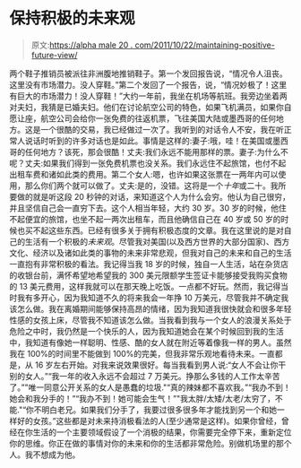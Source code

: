 # 保持积极的未来观

> 原文:[https://alpha male 20 . com/2011/10/22/maintaining-positive-future-view/](https://alphamale20.com/2011/10/22/maintaining-positive-future-view/)

两个鞋子推销员被派往非洲腹地推销鞋子。第一个发回报告说，“情况令人沮丧。这里没有市场潜力。没人穿鞋。”第二个发回了一个报告，说，“情况妙极了！这里有巨大的市场潜力！没人穿鞋！”大约一年前，我坐在机场等航班。我旁边坐着两对夫妇，我猜是已婚夫妇。他们在讨论航空公司的特色，如果飞机满员，如果你自愿让座，航空公司会给你一张免费的往返机票，飞往美国大陆或墨西哥的任何地方。这是一个很酷的交易，我已经做过一次了。我听到的对话令人不安，我在听正常人说话时听到的许多对话也是如此。事情是这样的:妻子:哦，哇！在美国或墨西哥的任何地方？该死，那会很酷！丈夫:我们永远不能用那样的票。妻子:为什么不呢？丈夫:如果我们得到一张免费机票也没关系。我们永远住不起旅馆，也付不起出租车费和诸如此类的费用。第二个女人:嗯，也许如果这张票在一两年内可以使用，那么你们两个就可以做了。丈夫:是的，没错。这将是一个*十年*或二十。我所要做的就是听这段 20 秒钟的对话，来知道这个人为什么会穷。他认为自己很穷，并且坚信自己会一直穷下去。这个人相当年轻，大约 30 岁。30 岁的时候，他住不起便宜的旅馆，也坐不起一两次出租车，而且他确信自己在 40 岁或 50 岁的时候也买不起这些东西。已经有很多关于拥有积极态度的文章。我在这里说的是对自己的生活有一个积极的*未来观*。尽管我对美国(以及西方世界的大部分国家)、西方文化、经济以及诸如此类的事物的未来非常悲观，但我对自己的未来和自己的生活一直抱有非常积极的看法。我记得当我 18 岁的时候，独自一人生活，站在杂货店的收银台前，满怀希望地希望我的 300 美元限额学生签证卡能够接受我购买食物的 13 美元费用，这样我就可以在那天晚上吃饭。一点都不好玩。然而，我记得当时我有多开心，因为我知道不久的将来我会一年挣 10 万美元，尽管我并不确定我该怎么做。我在离婚期间能够保持高昂的情绪，因为我知道我很快就会和很多年轻性感的女孩上床，尽管我不知道该怎么做。当我看到我与一个女人的浪漫关系处于危险之中时，我仍然是一个快乐的人，因为我知道她会在某个时候回到我的生活中，我知道有像她一样聪明、性感、酷的女人就在附近等着像我一样的男人。虽然我在 100%的时间里不能做到 100%的完美，但我非常乐观地看待未来。一直都是，从 16 岁左右开始。对我来说效果很好。每当我看到男人说:“女人不会让你干别的女人。”“我一年的收入永远不会超过 7 万美元。挣那么多钱的人工作太辛苦了。”"唯一同意公开关系的女人是愚蠢的垃圾."“真的辣妹都不喜欢我。”“我办不到！她会和我分手的！”“我办不到！她可能会生气！”"我太胖/太矮/太老/太穷了，不能."“你不明白老兄。如果我们分手了，我要过很多很多年才能找到另一个和她一样好的女孩。”这些都是对未来持消极看法的人(至少通常是这样)。如果你曾经，曾经在你生活的一个主要领域假设了一个消极的结果，你需要完全停下来，重新定位你的思维。你正在做的事情对你的未来和你的生活都非常危险。别做机场里的那个人。我不想成为他。